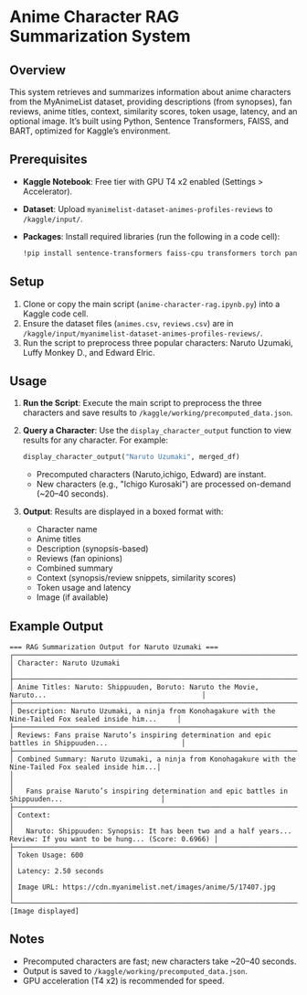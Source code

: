 # Anime Character RAG Summarization System

## Overview

This system retrieves and summarizes information about anime characters from the MyAnimeList dataset, providing descriptions (from synopses), fan reviews, anime titles, context, similarity scores, token usage, latency, and an optional image. It’s built using Python, Sentence Transformers, FAISS, and BART, optimized for Kaggle’s environment.

## Prerequisites

- **Kaggle Notebook**: Free tier with GPU T4 x2 enabled (Settings &gt; Accelerator).
- **Dataset**: Upload `myanimelist-dataset-animes-profiles-reviews` to `/kaggle/input/`.
- **Packages**: Install required libraries (run the following in a code cell):

  ```bash
  !pip install sentence-transformers faiss-cpu transformers torch pandas beautifulsoup4
  ```

## Setup

1. Clone or copy the main script (`anime-character-rag.ipynb.py`) into a Kaggle code cell.
2. Ensure the dataset files (`animes.csv`, `reviews.csv`) are in `/kaggle/input/myanimelist-dataset-animes-profiles-reviews/`.
3. Run the script to preprocess three popular characters: Naruto Uzumaki, Luffy Monkey D., and Edward Elric.

## Usage

1. **Run the Script**: Execute the main script to preprocess the three characters and save results to `/kaggle/working/precomputed_data.json`.
2. **Query a Character**: Use the `display_character_output` function to view results for any character. For example:

   ```python
   display_character_output("Naruto Uzumaki", merged_df)
   ```
   - Precomputed characters (Naruto,ichigo, Edward) are instant.
   - New characters (e.g., "Ichigo Kurosaki") are processed on-demand (\~20–40 seconds).
3. **Output**: Results are displayed in a boxed format with:
   - Character name
   - Anime titles
   - Description (synopsis-based)
   - Reviews (fan opinions)
   - Combined summary
   - Context (synopsis/review snippets, similarity scores)
   - Token usage and latency
   - Image (if available)

## Example Output

```
=== RAG Summarization Output for Naruto Uzumaki ===
┌────────────────────────────────────────────────────────────────────────────────────────────────────┐
│ Character: Naruto Uzumaki                                                                                  │
├────────────────────────────────────────────────────────────────────────────────────────────────────┤
│ Anime Titles: Naruto: Shippuuden, Boruto: Naruto the Movie, Naruto...                                      │
├────────────────────────────────────────────────────────────────────────────────────────────────────┤
│ Description: Naruto Uzumaki, a ninja from Konohagakure with the Nine-Tailed Fox sealed inside him...     │
├────────────────────────────────────────────────────────────────────────────────────────────────────┤
│ Reviews: Fans praise Naruto’s inspiring determination and epic battles in Shippuuden...                  │
├────────────────────────────────────────────────────────────────────────────────────────────────────┤
│ Combined Summary: Naruto Uzumaki, a ninja from Konohagakure with the Nine-Tailed Fox sealed inside him...│
│                                                                                                           │
│   Fans praise Naruto’s inspiring determination and epic battles in Shippuuden...                        │
├────────────────────────────────────────────────────────────────────────────────────────────────────┤
│ Context:                                                                                                  │
│   Naruto: Shippuuden: Synopsis: It has been two and a half years... Review: If you want to be hung... (Score: 0.6966) │
├────────────────────────────────────────────────────────────────────────────────────────────────────┤
│ Token Usage: 600                                                                                          │
│ Latency: 2.50 seconds                                                                                     │
│ Image URL: https://cdn.myanimelist.net/images/anime/5/17407.jpg                                          │
└────────────────────────────────────────────────────────────────────────────────────────────────────┘
[Image displayed]
```

## Notes

- Precomputed characters are fast; new characters take \~20–40 seconds.
- Output is saved to `/kaggle/working/precomputed_data.json`.
- GPU acceleration (T4 x2) is recommended for speed.
